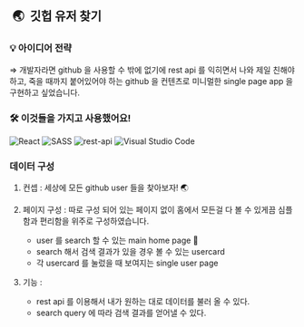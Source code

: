  ## ️ 🌏  깃헙 유저 찾기 


### 💡 아이디어 전략

   ⇒  개발자라면 github 을 사용할 수 밖에 없기에 rest api 를 익히면서 나와 제일 친해야 하고, 죽을 때까지 붙어있어야 하는 github 을 컨텐츠로 미니멀한 single page app 을 구현하고 싶었습니다.

### 🛠 이것들을 가지고 사용했어요!

 <img alt="React" src="https://img.shields.io/badge/react%20-#65D0EE.svg?&style=for-the-badge&logo=react&logoColor=white"/>
 <img alt="SASS" src="https://img.shields.io/badge/STYLEDCOMPONENTS%20-hotpink.svg?&style=for-the-badge&logo=SASS&logoColor=white"/>  
  <img alt="rest-api" src="https://img.shields.io/badge/restapi%20-purple.svg?&style=for-the-badge&logo=restapi&logoColor=white"/> 
 <img alt="Visual Studio Code" src="https://img.shields.io/badge/Visual%20Studio%20Code-0078d7.svg?&style=for-the-badge&logo=visual-studio-code&logoColor=white"/>



### 데이터 구성

1. 컨셉 : 세상에 모든 github user 들을 찾아보자! 🌏

2. 페이지 구성 :  따로 구성 되어 있는 페이지 없이 홈에서 모든걸 다 볼 수 있게끔 심플함과 편리함을 위주로 구성하였습니다.
    - user 를 search 할 수 있는 main home page 🏡
    - search 해서 검색 결과가 있을 경우 볼 수 있는 usercard
    - 각 usercard 를 눌렀을 때 보여지는 single user page
    
3. 기능 : 
    - rest api 를 이용해서 내가 원하는 대로 데이터를 불러 올 수 있다.
    - search query 에 따라 검색 결과를 얻어낼 수 있다.
